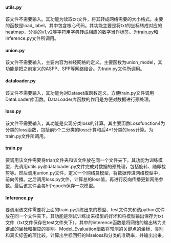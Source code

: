 #### utils.py

​		该文件不需要输入。其功能为读取txt文件，将其转成网络需要的大小格式。主要的函数是load_label，其中包含核心代码。其功能主要是将txt的坐标转成对应的heatmap，分类的v1,v2等字符用字典转成相应的数字当作标签。为train.py和Inference.py文件所调用。​

#### union.py

​		该文件不需要输入，主要内容为神经网络的定义。主要函数为union_model，其功能是把之前定义的ASPP、SPP等网络结合。为train.py文件所调用。

#### dataloader.py

​		该文件不需要输入，其功能为对Dataset库函数定义。方便train.py文件调用DataLoader库函数。DataLoader库函数的作用是方便对数据进行预处理。

#### loss.py

​		该文件不需要输入，其功能是实现分类loss的计算。其主要函数Lossfunction4为分类的loss函数，包括前5个二分类的loss计算和后4+1分类的loss计算。为 train.py文件所调用。

#### train.py

​		要调用该文件需要将trian文件夹和该文件放在同一个文件夹下。其功能为训练模型，先调用utils.py和dataloader.py文件完成对数据的预处理，包括旋转、随即裁剪等。然后调用union.py文件，定义一个网络莫模型，将数据传进网络模型中，前向传播。之后调用loss.py文件，计算总的loss值，再进行反向传播更新网络参数。最后该文件会每5个epoch保存一次模型。

#### Inference.py

​		要调用该文件需要将上面的train.py训练出来的模型、test文件夹和该python文件放在同一个文件夹下。其功能是测试训练出来模型的好坏和将模型输出保存为txt文件（txt文件保存在test文件夹下）。其中的interence函数是将网络的输出转为关键点的坐标和相应的类别。Model_Evaluation函数将预测的关键点的坐标、类别和真实标签的项比较，计算出坐标回归的Mseloss和分类的准确率，并输出出来。


